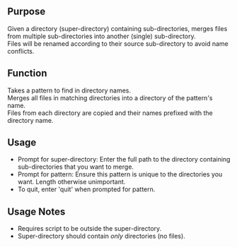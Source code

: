## Purpose  
Given a directory (super-directory) containing sub-directories, merges files from multiple 
sub-directories into another (single) sub-directory.  
Files will be renamed according to their source sub-directory to avoid name conflicts.  
  
## Function  
Takes a pattern to find in directory names.  
Merges all files in matching directories into a directory of the pattern's name.  
Files from each directory are copied and their names prefixed with the directory name.  
  
## Usage  
- Prompt for super-directory: Enter the full path to the directory containing sub-directories that you want to merge.  
- Prompt for pattern: Ensure this pattern is unique to the directories you want. Length otherwise unimportant.  
- To quit, enter 'quit' when prompted for pattern.  
  
## Usage Notes
- Requires script to be outside the super-directory.  
- Super-directory should contain _only_ directories (no files).